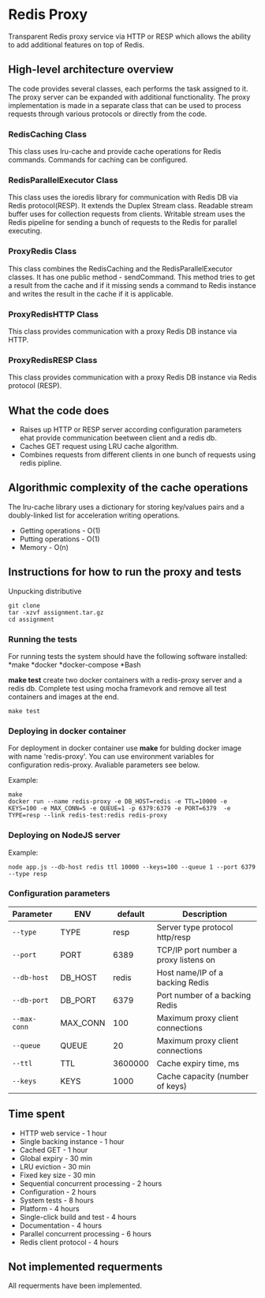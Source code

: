 # Redis Proxy

Transparent Redis proxy service via HTTP or RESP which allows the ability to add additional features on top of Redis.

## High-level architecture overview

The code provides several classes, each performs the task assigned to it. The proxy server can be expanded with additional functionality. The proxy implementation is made in a separate class that can be used to process requests through various protocols or directly from the code.

### RedisCaching Class

This class uses lru-cache and provide cache operations for Redis commands. Commands for caching can be configured.

### RedisParallelExecutor Class

This class uses the ioredis library for communication with Redis DB via Redis protocol(RESP). It extends the Duplex Stream class. Readable stream buffer uses for collection requests from clients. Writable stream uses the Redis pipeline for sending a bunch of requests to the Redis for parallel executing.

### ProxyRedis Class

This class combines the RedisCaching and the RedisParallelExecutor classes. It has one public method - sendCommand. 
This method tries to get a result from the cache and if it missing sends a command to Redis instance and writes the result in the cache if it is applicable.

### ProxyRedisHTTP Class

This class provides communication with a proxy Redis DB instance via HTTP. 

### ProxyRedisRESP Class

This class provides communication with a proxy Redis DB instance via Redis protocol (RESP). 

## What the code does

* Raises up HTTP or RESP server according configuration parameters еhat provide communication beetween client and a redis db.
* Caches GET request using LRU cache algorithm.
* Combines requests from different clients in one bunch of requests using redis pipline.

## Algorithmic complexity of the cache operations

The lru-cache library uses a dictionary for storing key/values pairs and a doubly-linked list for acceleration writing operations.

* Getting operations - O(1)
* Putting operations - O(1)
* Memory - O(n)

## Instructions for how to run the proxy and tests

Unpucking distributive

```
git clone
tar -xzvf assignment.tar.gz
cd assignment
```

### Running the tests

For running tests the system should have the following software installed:
*make
*docker
*docker-compose
*Bash

**make test** create two docker containers with a redis-proxy server and a redis db.
Complete test using mocha framevork and remove all test containers and images at the end.

```
make test
```

### Deploying in docker container

For deployment in docker container use **make** for bulding docker image with name 'redis-proxy'.
You can use environment variables for configuration redis-proxy. Avaliable parameters see below.

Example:
```
make
docker run --name redis-proxy -e DB_HOST=redis -e TTL=10000 -e KEYS=100 -e MAX_CONN=5 -e QUEUE=1 -p 6379:6379 -e PORT=6379  -e TYPE=resp --link redis-test:redis redis-proxy
```

### Deploying on NodeJS server

Example:
```
node app.js --db-host redis ttl 10000 --keys=100 --queue 1 --port 6379 --type resp
```

### Configuration parameters

| Parameter  | ENV | default | Description |
| --- | --- | --- | --- |
| `--type` | TYPE | resp | Server type protocol http/resp |
| `--port` | PORT | 6389 | TCP/IP port number a proxy listens on |
| `--db-host` | DB_HOST | redis | Host name/IP of a backing Redis |
| `--db-port` | DB_PORT | 6379 | Port number of a backing Redis |
| `--max-conn` | MAX_CONN | 100 | Maximum proxy client connections |
| `--queue` | QUEUE | 20 | Maximum proxy client connections |
| `--ttl` | TTL | 3600000 | Cache expiry time, ms |
| `--keys` | KEYS | 1000 | Cache capacity (number of keys) |

## Time spent

* HTTP web service - 1 hour
* Single backing instance - 1 hour
* Cached GET - 1 hour
* Global expiry - 30 min
* LRU eviction - 30 min
* Fixed key size - 30 min
* Sequential concurrent processing - 2 hours
* Configuration - 2 hours
* System tests - 8 hours
* Platform - 4 hours
* Single-click build and test - 4 hours
* Documentation - 4 hours
* Parallel concurrent processing - 6 hours
* Redis client protocol - 4 hours

## Not implemented requerments

All requerments have been implemented.